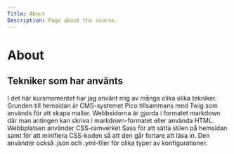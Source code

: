 ```yaml
---
Title: About
Description: Page about the course.
---
```


<main markdown="1">

About
=====

## Tekniker som har använts

<p>I det här kursmomentet har jag använt mig av många olika olika tekniker. Grunden till hemsidan är CMS-systemet Pico tillsammans med Twig som används för att skapa mallar. Webbsidorna är gjorda i formatet markdown där man antingen kan skriva i markdown-formatet eller använda HTML. Webbplatsen använder CSS-ramverket Sass för att sätta stilen på hemsidan samt för att minifiera CSS-koden så att den går fortare att läsa in. Den använder också .json och .yml-filer för olika typer av konfigurationer.</p>
</main>